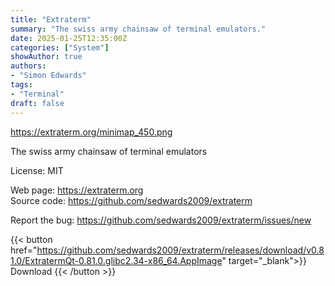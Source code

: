 ```yaml
---
title: "Extraterm"
summary: "The swiss army chainsaw of terminal emulators."
date: 2025-01-25T12:35:00Z
categories: ["System"]
showAuthor: true
authors:
- "Simon Edwards"
tags: 
- "Terminal"
draft: false
---
```


https://extraterm.org/minimap_450.png

The swiss army chainsaw of terminal emulators

License: MIT

Web page: <https://extraterm.org>  
Source code: <https://github.com/sedwards2009/extraterm>

Report the bug: <https://github.com/sedwards2009/extraterm/issues/new>  

{{< button href="https://github.com/sedwards2009/extraterm/releases/download/v0.81.0/ExtratermQt-0.81.0.glibc2.34-x86_64.AppImage" target="_blank">}}
Download
{{< /button >}}
